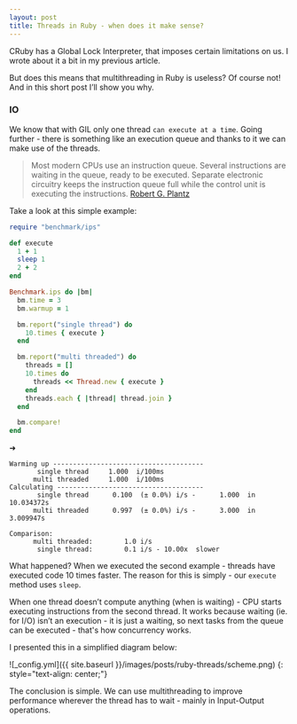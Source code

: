```yaml
---
layout: post
title: Threads in Ruby - when does it make sense?
---
```


CRuby has a Global Lock Interpreter, that imposes certain limitations on us. I wrote about it a bit in my previous article.

But does this means that multithreading in Ruby is useless? Of course not! And in this short post I’ll show you why.

### IO

We know that with GIL only one thread `can execute at a time`. Going further - there is something like an execution queue and thanks to it we can make use of the threads.

> Most modern CPUs use an instruction queue. Several instructions are waiting in the queue, ready to be executed. Separate electronic circuitry keeps the instruction queue full while the control unit is executing the instructions. [Robert G. Plantz](https://bob.cs.sonoma.edu/IntroCompOrg-RPi/sec-progexec.html)

Take a look at this simple example:

```ruby
require "benchmark/ips"

def execute
  1 + 1
  sleep 1
  2 + 2
end

Benchmark.ips do |bm|
  bm.time = 3
  bm.warmup = 1

  bm.report("single thread") do
    10.times { execute }
  end

  bm.report("multi threaded") do
    threads = []
    10.times do
      threads << Thread.new { execute }
    end
    threads.each { |thread| thread.join }
  end

  bm.compare!
end
```

➜ 
```
Warming up --------------------------------------
       single thread     1.000  i/100ms
      multi threaded     1.000  i/100ms
Calculating -------------------------------------
       single thread      0.100  (± 0.0%) i/s -      1.000  in  10.034372s
      multi threaded      0.997  (± 0.0%) i/s -      3.000  in   3.009947s

Comparison:
      multi threaded:        1.0 i/s
       single thread:        0.1 i/s - 10.00x  slower
```


What happened? When we executed the second example - threads have executed code 10 times faster. The reason for this is simply - our `execute` method uses `sleep`.

When one thread doesn’t compute anything (when is waiting) - CPU starts executing instructions from the second thread. It works because waiting (ie. for I/O) isn’t an execution - it is just a waiting, so next tasks from the queue can be executed - that's how concurrency works. 

I presented this in a simplified diagram below:

![_config.yml]({{ site.baseurl }}/images/posts/ruby-threads/scheme.png)
{: style="text-align: center;"}

The conclusion is simple. We can use multithreading to improve performance wherever the thread has to wait - mainly in Input-Output operations.

